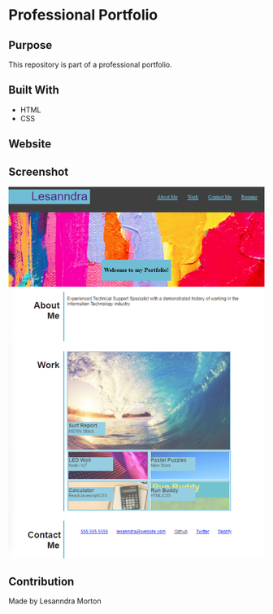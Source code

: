 # Professional Portfolio

## Purpose

This repository is part of a professional portfolio.


## Built With
* HTML
* CSS

## Website


## Screenshot
![Getting Started](./assets/images/professionalportfoliosnapshot.png)


## Contribution
Made by Lesanndra Morton